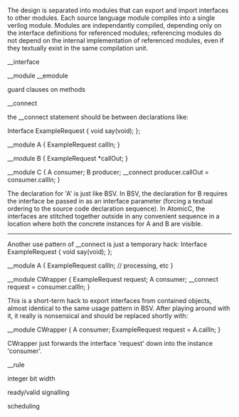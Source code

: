 
The design is separated into modules that can export and import interfaces to other modules.
Each source language module compiles into a single verilog module.  Modules are independantly
compiled, depending only on the interface definitions for referenced modules; referencing modules
do not depend on the internal implementation of referenced modules, even if they textually
exist in the same compilation unit.

__interface

__module
__emodule

guard clauses on methods

__connect

the __connect statement should be between declarations like:

Interface ExampleRequest {
    void say(void);
};

__module A {
     ExampleRequest callIn;
}

__module B {
    ExampleRequest *callOut;
}

__module C {
    A consumer;
    B producer;
    __connect producer.callOut = consumer.callIn;
}

The declaration for 'A' is just like BSV.
In BSV, the declaration for B requires the interface be passed in as
an interface parameter (forcing a textual ordering to the source code
declaration sequence).
In AtomicC, the interfaces are stitched together outside in any
convenient sequence in a location where both the concrete instances
for A and B are visible.

****************************************************
Another use pattern of __connect is just a temporary hack:
Interface ExampleRequest {
    void say(void);
};

__module A {
     ExampleRequest callIn;
     // processing, etc
}

__module CWrapper {
    ExampleRequest request;
    A consumer;
    __connect request = consumer.callIn;
}

This is a short-term hack to export interfaces from contained objects,
almost identical to the same usage pattern in BSV.   After playing
around with it, it really is nonsensical and should be replaced
shortly with:

__module CWrapper {
    A consumer;
    ExampleRequest request = A.callIn;
 }

CWrapper just forwards the interface 'request' down into the instance 'consumer'.

__rule

integer bit width

ready/valid signalling

scheduling
